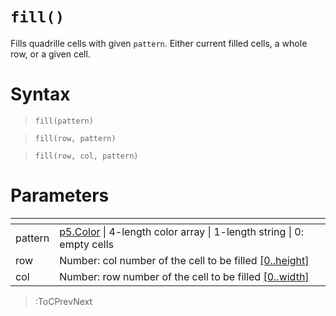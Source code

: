 # `fill()`

Fills quadrille cells with given `pattern`. Either current filled cells, a whole row, or a given cell.

# Syntax

> `fill(pattern)`

> `fill(row, pattern)`

> `fill(row, col, pattern)`

# Parameters

| <!-- --> | <!-- -->                                                                                                       |
|----------|----------------------------------------------------------------------------------------------------------------|
| pattern  | [p5.Color](https://p5js.org/reference/#/p5.Color) \| 4-length color array \| 1-length string \| 0: empty cells |
| row      | Number: col number of the cell to be filled [\[0..height\]](/docs/props#height)                                |
| col      | Number: row number of the cell to be filled [\[0..width\]](/docs/props#width)                                  |

> :ToCPrevNext